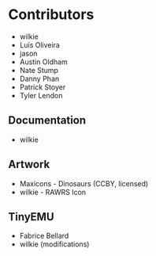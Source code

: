 # Contributors

* wilkie
* Luís Oliveira
* jason
* Austin Oldham
* Nate Stump
* Danny Phan
* Patrick Stoyer
* Tyler Lendon

## Documentation

* wilkie

## Artwork

* Maxicons - Dinosaurs (CCBY, licensed)
* wilkie - RAWRS Icon

## TinyEMU

* Fabrice Bellard
* wilkie (modifications)
